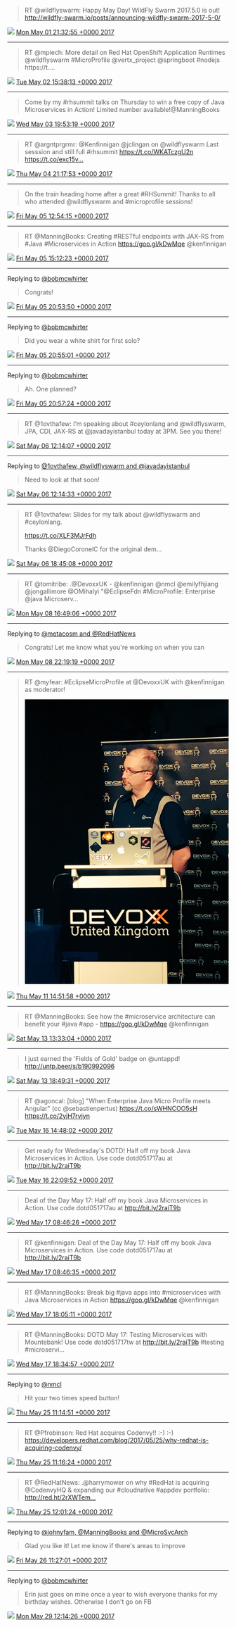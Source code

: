 > RT @wildflyswarm: Happy May Day! WildFly Swarm 2017.5.0 is out! http://wildfly-swarm.io/posts/announcing-wildfly-swarm-2017-5-0/

<img src="/images/twitter/media/tweet.ico" width="12" /> [Mon May 01 21:32:55 +0000 2017](https://twitter.com/kenfinnigan/status/859158716414820353)

----

> RT @mpiech: More detail on Red Hat OpenShift Application Runtimes @wildflyswarm #MicroProfile @vertx_project @springboot #nodejs https://t.…

<img src="/images/twitter/media/tweet.ico" width="12" /> [Tue May 02 15:38:13 +0000 2017](https://twitter.com/kenfinnigan/status/859431843569053699)

----

> Come by my #rhsummit talks on Thursday to win a free copy of Java Microservices in Action! Limited number available!@ManningBooks

<img src="/images/twitter/media/tweet.ico" width="12" /> [Wed May 03 19:53:19 +0000 2017](https://twitter.com/kenfinnigan/status/859858427358703616)

----

> RT @argntprgrmr: @Kenfinnigan @jclingan on @wildflyswarm
> Last sesssion and still full #rhsummit https://t.co/WKATczgU2n https://t.co/exc15v…

<img src="/images/twitter/media/tweet.ico" width="12" /> [Thu May 04 21:17:53 +0000 2017](https://twitter.com/kenfinnigan/status/860242097105928196)

----

> On the train heading home after a great #RHSummit! Thanks to all who attended @wildflyswarm and #microprofile sessions!

<img src="/images/twitter/media/tweet.ico" width="12" /> [Fri May 05 12:54:15 +0000 2017](https://twitter.com/kenfinnigan/status/860477741128437761)

----

> RT @ManningBooks: Creating #RESTful endpoints with JAX-RS from #Java #Microservices in Action https://goo.gl/kDwMqe @kenfinnigan

<img src="/images/twitter/media/tweet.ico" width="12" /> [Fri May 05 15:12:23 +0000 2017](https://twitter.com/kenfinnigan/status/860512504602144769)

----

Replying to [@bobmcwhirter](https://twitter.com/bobmcwhirter/status/860592387005059073)

> Congrats!

<img src="/images/twitter/media/tweet.ico" width="12" /> [Fri May 05 20:53:50 +0000 2017](https://twitter.com/kenfinnigan/status/860598433312378881)

----

Replying to [@bobmcwhirter](https://twitter.com/kenfinnigan/status/860598433312378881)

> Did you wear a white shirt for first solo?

<img src="/images/twitter/media/tweet.ico" width="12" /> [Fri May 05 20:55:01 +0000 2017](https://twitter.com/kenfinnigan/status/860598730139021314)

----

Replying to [@bobmcwhirter](https://twitter.com/bobmcwhirter/status/860598818122993664)

> Ah. One planned?

<img src="/images/twitter/media/tweet.ico" width="12" /> [Fri May 05 20:57:24 +0000 2017](https://twitter.com/kenfinnigan/status/860599333124788224)

----

> RT @1ovthafew: I’m speaking about #ceylonlang and @wildflyswarm, JPA, CDI, JAX-RS at @javadayistanbul today at 3PM. See you there!

<img src="/images/twitter/media/tweet.ico" width="12" /> [Sat May 06 12:14:07 +0000 2017](https://twitter.com/kenfinnigan/status/860830031068745729)

----

Replying to [@1ovthafew, @wildflyswarm and @javadayistanbul](https://twitter.com/1ovthafew/status/860784027237834753)

> Need to look at that soon!

<img src="/images/twitter/media/tweet.ico" width="12" /> [Sat May 06 12:14:33 +0000 2017](https://twitter.com/kenfinnigan/status/860830138044485632)

----

> RT @1ovthafew: Slides for my talk about @wildflyswarm and #ceylonlang.
> 
> https://t.co/XLF3MJrFdh
> 
> Thanks @DiegoCoronelC for the original dem…

<img src="/images/twitter/media/tweet.ico" width="12" /> [Sat May 06 18:45:08 +0000 2017](https://twitter.com/kenfinnigan/status/860928432636657664)

----

> RT @tomitribe: .@DevoxxUK - @kenfinnigan @nmcl @emilyfhjiang @jongallimore @OMihalyi "@EclipseFdn #MicroProfile: Enterprise @java Microserv…

<img src="/images/twitter/media/tweet.ico" width="12" /> [Mon May 08 16:49:06 +0000 2017](https://twitter.com/kenfinnigan/status/861624008579588096)

----

Replying to [@metacosm and @RedHatNews](https://twitter.com/metacosm/status/861473412216229889)

> Congrats! Let me know what you're working on when you can

<img src="/images/twitter/media/tweet.ico" width="12" /> [Mon May 08 22:19:19 +0000 2017](https://twitter.com/kenfinnigan/status/861707109217579008)

----

> RT @myfear: #EclipseMicroProfile at @DevoxxUK with @kenfinnigan as moderator! 
> 
> ![](/images/twitter/media/862681694419202048-C_jRTRDXYAEjnro.jpg)

<img src="/images/twitter/media/tweet.ico" width="12" /> [Thu May 11 14:51:58 +0000 2017](https://twitter.com/kenfinnigan/status/862681694419202048)

----

> RT @ManningBooks: See how the #microservice architecture can benefit your #java #app - https://goo.gl/kDwMqe @kenfinnigan

<img src="/images/twitter/media/tweet.ico" width="12" /> [Sat May 13 13:33:04 +0000 2017](https://twitter.com/kenfinnigan/status/863386616324390915)

----

> I just earned the 'Fields of Gold' badge on @untappd! http://untp.beer/s/b190992096

<img src="/images/twitter/media/tweet.ico" width="12" /> [Sat May 13 18:49:31 +0000 2017](https://twitter.com/kenfinnigan/status/863466251968012288)

----

> RT @agoncal: [blog] "When Enterprise Java Micro Profile meets Angular" (cc @sebastienpertus) https://t.co/sWHNCOO5sH https://t.co/2yjH7rvjyn

<img src="/images/twitter/media/tweet.ico" width="12" /> [Tue May 16 14:48:02 +0000 2017](https://twitter.com/kenfinnigan/status/864492643237212160)

----

> Get ready for Wednesday's DOTD!  Half off my book Java Microservices in Action. Use code dotd051717au at http://bit.ly/2raiT9b

<img src="/images/twitter/media/tweet.ico" width="12" /> [Tue May 16 22:09:52 +0000 2017](https://twitter.com/kenfinnigan/status/864603836190740481)

----

> Deal of the Day May 17: Half off my book Java Microservices in Action. Use code dotd051717au at http://bit.ly/2raiT9b

<img src="/images/twitter/media/tweet.ico" width="12" /> [Wed May 17 08:46:26 +0000 2017](https://twitter.com/kenfinnigan/status/864764034020777984)

----

> RT @kenfinnigan: Deal of the Day May 17: Half off my book Java Microservices in Action. Use code dotd051717au at http://bit.ly/2raiT9b

<img src="/images/twitter/media/tweet.ico" width="12" /> [Wed May 17 08:46:35 +0000 2017](https://twitter.com/kenfinnigan/status/864764070154686465)

----

> RT @ManningBooks: Break big #java apps into #microservices with Java Microservices in Action https://goo.gl/kDwMqe @kenfinnigan

<img src="/images/twitter/media/tweet.ico" width="12" /> [Wed May 17 18:05:11 +0000 2017](https://twitter.com/kenfinnigan/status/864904647005405186)

----

> RT @ManningBooks: DOTD May 17: Testing Microservices with Mountebank! Use code dotd051717tw at http://bit.ly/2raiT9b #testing #microservi…

<img src="/images/twitter/media/tweet.ico" width="12" /> [Wed May 17 18:34:57 +0000 2017](https://twitter.com/kenfinnigan/status/864912138648866816)

----

Replying to [@nmcl](https://twitter.com/nmcl/status/867642348120965120)

> Hit your two times speed button!

<img src="/images/twitter/media/tweet.ico" width="12" /> [Thu May 25 11:14:51 +0000 2017](https://twitter.com/kenfinnigan/status/867700487063252992)

----

> RT @Pfrobinson: Red Hat acquires Codenvy!! :-) :-) https://developers.redhat.com/blog/2017/05/25/why-redhat-is-acquiring-codenvy/

<img src="/images/twitter/media/tweet.ico" width="12" /> [Thu May 25 11:16:24 +0000 2017](https://twitter.com/kenfinnigan/status/867700877251006464)

----

> RT @RedHatNews: .@harrymower on why #RedHat is acquiring @CodenvyHQ &amp; expanding our #cloudnative #appdev portfolio: http://red.ht/2rXWTem…

<img src="/images/twitter/media/tweet.ico" width="12" /> [Thu May 25 12:01:24 +0000 2017](https://twitter.com/kenfinnigan/status/867712199862738944)

----

Replying to [@johnyfam, @ManningBooks and @MicroSvcArch](https://twitter.com/johnyzhub/status/867905714190143488)

> Glad you like it! Let me know if there's areas to improve

<img src="/images/twitter/media/tweet.ico" width="12" /> [Fri May 26 11:27:01 +0000 2017](https://twitter.com/kenfinnigan/status/868065935395049472)

----

Replying to [@bobmcwhirter](https://twitter.com/bobmcwhirter/status/869013573363781632)

> Erin just goes on mine once a year to wish everyone thanks for my birthday wishes. Otherwise I don't go on FB

<img src="/images/twitter/media/tweet.ico" width="12" /> [Mon May 29 12:14:26 +0000 2017](https://twitter.com/kenfinnigan/status/869165031660937217)
